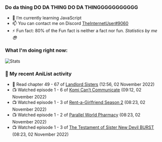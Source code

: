 ### Do da thing DO DA THING DO DA THINGGGGGGGGGGG

<!-- **TheInternetUser0/TheInternetUser0** is a ✨ _special_ ✨ repository because its `README.md` (this file) appears on your GitHub profile. -->


- 🌱 I’m currently learning JavaScript
- 📫 You can contact me on Discord [TheInternetUser#9060](https://discord.com/users/534117072796385300)
- ⚡ Fun fact: 80% of the Fun fact is neither a fact nor fun. _Statistics by me 😎_

### What I'm doing right now:
![Stats](https://discord.c99.nl/widget/theme-3/534117072796385300.png)

### 🌸 My recent AniList activity

<!-- ANILIST_ACTIVITY:start -->

-   📖 Read chapter 49 - 67 of [Landlord Sisters](https://anilist.co/manga/138564) (12:56, 02 November 2022)
-   📺 Watched episode 1 - 6 of [Komi Can’t Communicate](https://anilist.co/anime/133965) (09:12, 02 November 2022)
-   📺 Watched episode 1 - 3 of [Rent-a-Girlfriend Season 2](https://anilist.co/anime/124410) (08:23, 02 November 2022)
-   📺 Watched episode 1 - 2 of [Parallel World Pharmacy](https://anilist.co/anime/136707) (08:23, 02 November 2022)
-   📺 Watched episode 1 - 3 of [The Testament of Sister New Devil BURST](https://anilist.co/anime/21110) (08:23, 02 November 2022)

<!-- ANILIST_ACTIVITY:end -->
